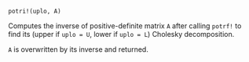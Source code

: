 ```
potri!(uplo, A)
```

Computes the inverse of positive-definite matrix `A` after calling `potrf!` to find its (upper if `uplo = U`, lower if `uplo = L`) Cholesky decomposition.

`A` is overwritten by its inverse and returned.
